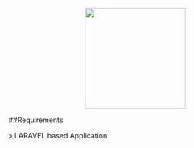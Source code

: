 <p align="center"><img src="https://cateringchef.de/img/LogoOpen.png" width="200"></p>

##Requirements
<p>&raquo; LARAVEL based Application</p>
